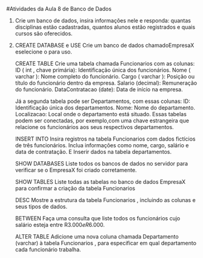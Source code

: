 #Atividades da Aula 8 de Banco de Dados

1) Crie um banco de dados, insira informações nele e responda: quantas disciplinas estão cadastradas,
quantos alunos estão registrados e quais cursos são oferecidos.

2) CREATE DATABASE e USE
     Crie um banco de dados chamadoEmpresaX eselecione o para uso.

   CREATE TABLE
      Crie uma tabela chamada Funcionarios com as
      colunas:
      ID ( int , chave primária): Identificação única dos funcionários.
      Nome ( varchar ): Nome completo do funcionário.
      Cargo ( varchar ): Posição ou título do funcionário dentro da empresa.
      Salario (decimal): Remuneração do funcionário.
      DataContratacao (date): Data de início na empresa.
      
      Já a segunda tabela pode ser Departamentos, com essas colunas:
      ID: Identificação única dos departamentos.
      Nome: Nome do departamento.
      Localizacao: Local onde o departamento está situado.
      Essas tabelas podem ser conectadas, por exemplo,com uma chave estrangeira que relacione os funcionários aos seus respectivos departamentos.

    INSERT INTO
      Insira registros na tabela Funcionarios com dados fictícios de três funcionários. Inclua informações como nome, cargo, salário e data de contratação. E Inserir dados na tabela departamentos.

    SHOW DATABASES
      Liste todos os bancos de dados no servidor para verificar se o EmpresaX foi criado corretamente.

    SHOW TABLES
      Liste todas as tabelas no banco de dados EmpresaX para confirmar a criação da tabela Funcionarios

    DESC
      Mostre a estrutura da tabela Funcionarios , incluindo as colunas e seus tipos de dados.

    BETWEEN
      Faça uma consulta que liste todos os funcionários cujo salário esteja entre R$3.000 e R$6.000.

    ALTER TABLE
      Adicione uma nova coluna chamada Departamento (varchar) à tabela Funcionarios , para especificar em
      qual departamento cada funcionário trabalha.
